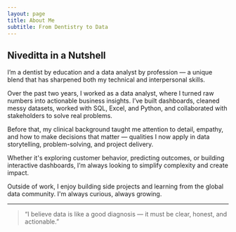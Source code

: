 ```yaml
---
layout: page
title: About Me
subtitle: From Dentistry to Data
---
```


## Niveditta in a Nutshell

I’m a dentist by education and a data analyst by profession — a unique blend that has sharpened both my technical and interpersonal skills.

Over the past two years, I worked as a data analyst, where I turned raw numbers into actionable business insights. I’ve built dashboards, cleaned messy datasets, worked with SQL, Excel, and Python, and collaborated with stakeholders to solve real problems. 

Before that, my clinical background taught me attention to detail, empathy, and how to make decisions that matter — qualities I now apply in data storytelling, problem-solving, and project delivery.

Whether it's exploring customer behavior, predicting outcomes, or building interactive dashboards, I’m always looking to simplify complexity and create impact.

Outside of work, I enjoy building side projects and learning from the global data community. I'm always curious, always growing.

---

> “I believe data is like a good diagnosis — it must be clear, honest, and actionable.”
